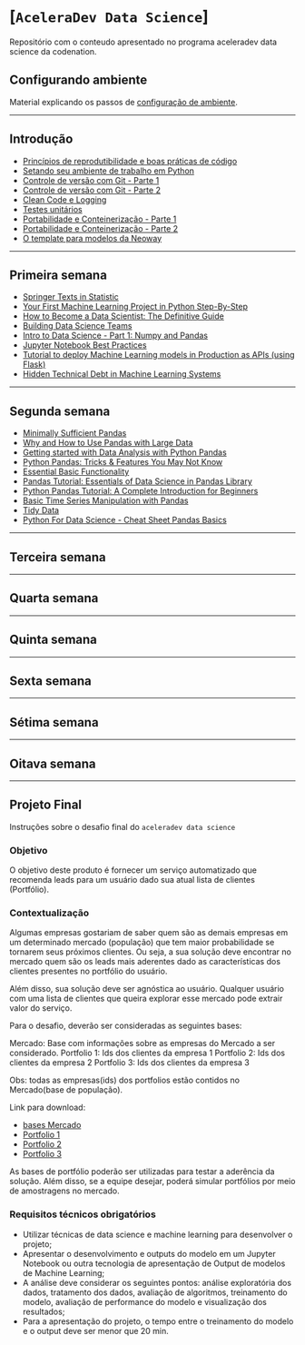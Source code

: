 # [`AceleraDev Data Science`]

Repositório com o conteudo apresentado no programa aceleradev data science da codenation.

## Configurando ambiente

Material explicando os passos de [configuração de ambiente](https://drive.google.com/open?id=1cDU-Gql_0MfqquZm717RL9g6VWOCvieY).

----

## Introdução

- [Princípios de reprodutibilidade e boas práticas de código](https://www.youtube.com/watch?v=A2TLkInUUDQ)
- [Setando seu ambiente de trabalho em Python](https://www.youtube.com/watch?v=10gx94YFlnY)
- [Controle de versão com Git - Parte 1 ](https://www.youtube.com/watch?v=SLPlRAFM6Bw)
- [Controle de versão com Git - Parte 2](https://www.youtube.com/watch?v=YKdhuZWXPTw)
- [Clean Code e Logging](https://www.youtube.com/watch?v=WqZ5JBWae60)
- [Testes unitários](https://www.youtube.com/watch?v=D13Cw6fnxA0)
- [Portabilidade e Conteinerização - Parte 1](https://www.youtube.com/watch?v=pEeo4CcTPn8&feature=youtu.be)
- [Portabilidade e Conteinerização - Parte 2](https://www.youtube.com/watch?v=ICuWUBrc-CE)
- [O template para modelos da Neoway](https://www.youtube.com/watch?v=90DBx3kAoMw)
----
## Primeira semana

- [Springer Texts in Statistic](https://www.ime.unicamp.br/~dias/Intoduction%20to%20Statistical%20Learning.pdf)
- [Your First Machine Learning Project in Python Step-By-Step](https://machinelearningmastery.com/machine-learning-in-python-step-by-step/)
- [How to Become a Data Scientist: The Definitive Guide](https://www.kdnuggets.com/2017/08/become-data-scientist-definitive-guide.html)
- [Building Data Science Teams](http://www.datascienceassn.org/sites/default/files/Building%20Data%20Science%20Teams.pdf)
- [Intro to Data Science - Part 1: Numpy and Pandas](https://towardsdatascience.com/intro-to-data-science-part-1-numpy-and-pandas-49d98740661b)
- [Jupyter Notebook Best Practices](https://towardsdatascience.com/jupyter-notebook-best-practices-f430a6ba8c69)
- [Tutorial to deploy Machine Learning models in Production as APIs (using Flask)](https://www.analyticsvidhya.com/blog/2017/09/machine-learning-models-as-apis-using-flask/)
- [Hidden Technical Debt in Machine Learning Systems](https://papers.nips.cc/paper/5656-hidden-technical-debt-in-machine-learning-systems.pdf)

-----
## Segunda semana

- [Minimally Sufficient Pandas](https://medium.com/dunder-data/minimally-sufficient-pandas-a8e67f2a2428)
- [ Why and How to Use Pandas with Large Data](https://towardsdatascience.com/why-and-how-to-use-pandas-with-large-data-9594dda2ea4c)
- [Getting started with Data Analysis with Python Pandas](https://towardsdatascience.com/getting-started-to-data-analysis-with-python-pandas-with-titanic-dataset-a195ab043c77)
- [Python Pandas: Tricks & Features You May Not Know](https://realpython.com/python-pandas-tricks/)
- [Essential Basic Functionality](https://pandas.pydata.org/pandas-docs/stable/getting_started/basics.html)
- [Pandas Tutorial: Essentials of Data Science in Pandas Library](https://medium.com/@shakasom/pandas-tutorial-essentials-of-data-science-in-pandas-library-9b0c81dbfcb1)
- [Python Pandas Tutorial: A Complete Introduction for Beginners](https://www.learndatasci.com/tutorials/python-pandas-tutorial-complete-introduction-for-beginners/)
- [Basic Time Series Manipulation with Pandas](https://towardsdatascience.com/basic-time-series-manipulation-with-pandas-4432afee64ea)
- [Tidy Data](https://r4ds.had.co.nz/tidy-data.html)
- [Python For Data Science - Cheat Sheet Pandas Basics](https://assets.datacamp.com/blog_assets/PandasPythonForDataScience.pdf)

-----
## Terceira semana

-----
## Quarta semana

-----
## Quinta semana

-----
## Sexta semana

-----
## Sétima semana

-----
## Oitava semana

-----
## Projeto Final

Instruções sobre o desafio final do `aceleradev data science`

### Objetivo

O objetivo deste produto é fornecer um serviço automatizado que recomenda leads para um usuário dado sua atual lista de clientes (Portfólio).

### Contextualização

Algumas empresas gostariam de saber quem são as demais empresas em um determinado mercado (população) que tem maior probabilidade se tornarem seus próximos clientes. Ou seja, a sua solução deve encontrar no mercado quem são os leads mais aderentes dado as características dos clientes presentes no portfólio do usuário.

Além disso, sua solução deve ser agnóstica ao usuário. Qualquer usuário com uma lista de clientes que queira explorar esse mercado pode extrair valor do serviço.

Para o desafio, deverão ser consideradas as seguintes bases:

Mercado: Base com informações sobre as empresas do Mercado a ser considerado. Portfolio 1: Ids dos clientes da empresa 1 Portfolio 2: Ids dos clientes da empresa 2 Portfolio 3: Ids dos clientes da empresa 3

Obs: todas as empresas(ids) dos portfolios estão contidos no Mercado(base de população).

Link para download:
 - [bases Mercado](https://drive.google.com/open?id=1y8-kGTMrsMi4q49x7LBYfu_iP2f0Xudi) 
 - [Portfolio 1](https://drive.google.com/open?id=1hgBhk-S0jKCF-GYBz8eaaktvmkH9xI0b) 
 - [Portfolio 2](https://drive.google.com/open?id=1bbSy0C981TbenfQOAhaK6Q-q-ppq1X)
- [Portfolio 3](https://drive.google.com/open?id=18VH0WhmF3iRLk_pVwcTclUn_AiZFGYTX)

As bases de portfólio poderão ser utilizadas para testar a aderência da solução. Além disso, se a equipe desejar, poderá simular portfólios por meio de amostragens no mercado.

### Requisitos técnicos obrigatórios

- Utilizar técnicas de data science e machine learning para desenvolver o projeto;
- Apresentar o desenvolvimento e outputs do modelo em um Jupyter Notebook ou outra tecnologia de apresentação de Output de modelos de Machine Learning;
- A análise deve considerar os seguintes pontos: análise exploratória dos dados, tratamento dos dados, avaliação de algoritmos, treinamento do modelo, avaliação de performance do modelo e visualização dos resultados;
- Para a apresentação do projeto, o tempo entre o treinamento do modelo e o output deve ser menor que 20 min.

